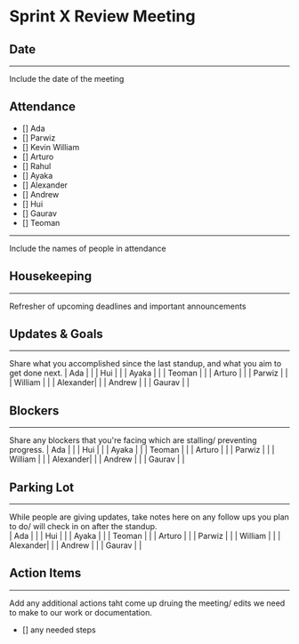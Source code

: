 # Sprint X Review Meeting

## Date

---

Include the date of the meeting

## Attendance

- [] Ada
- [] Parwiz
- [] Kevin William
- [] Arturo
- [] Rahul
- [] Ayaka
- [] Alexander
- [] Andrew
- [] Hui
- [] Gaurav
- [] Teoman

---

Include the names of people in attendance

## Housekeeping

---

Refresher of upcoming deadlines and important announcements

## Updates & Goals

---

Share what you accomplished since the last standup, and what you aim to get done next.
| Ada | |
| Hui | |
| Ayaka | |
| Teoman | |
| Arturo | |
| Parwiz | |
| William | |
| Alexander| |
| Andrew | |
| Gaurav | |

## Blockers

---

Share any blockers that you're facing which are stalling/ preventing progress.
| Ada | |
| Hui | |
| Ayaka | |
| Teoman | |
| Arturo | |
| Parwiz | |
| William | |
| Alexander| |
| Andrew | |
| Gaurav | |

## Parking Lot

---

While people are giving updates, take notes here on any follow ups you plan to do/ will check in on after the standup.  
| Ada | |
| Hui | |
| Ayaka | |
| Teoman | |
| Arturo | |
| Parwiz | |
| William | |
| Alexander| |
| Andrew | |
| Gaurav | |

## Action Items

---

Add any additional actions taht come up druing the meeting/ edits we need to make to our work or documentation.

- [] any needed steps
